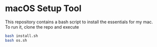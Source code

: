 # macOS Setup Tool
This repository contains a bash script to install the essentials for my mac.
To run it, clone the repo and execute
```bash
bash install.sh
bash os.sh
```

